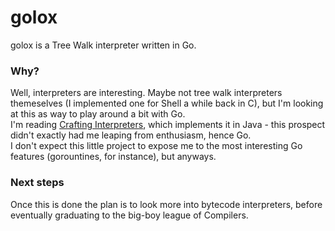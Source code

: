 # golox
golox is a Tree Walk interpreter written in Go.
### Why?
Well, interpreters are interesting. Maybe not tree walk interpreters themeselves (I implemented one for Shell a while back in C), but I'm looking at this as way to play around a bit with Go.
<br />
I'm reading [Crafting Interpreters](https://craftinginterpreters.com/), which implements it in Java - this prospect didn't exactly had me leaping from enthusiasm, hence Go.
<br />
I don't expect this little project to expose me to the most interesting Go features (gorountines, for instance), but anyways.
### Next steps
Once this is done the plan is to look more into bytecode interpreters, before eventually graduating to the big-boy league of Compilers.
